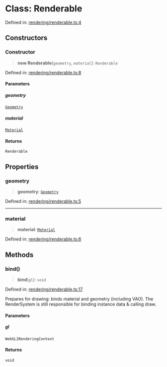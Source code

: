 # Class: Renderable

Defined in: [rendering/renderable.ts:4](https://github.com/Forge-Game-Engine/Forge/blob/6eae4e51dbdc502818b1c2f3a3ffce9e4a1fd125/src/rendering/renderable.ts#L4)

## Constructors

### Constructor

> **new Renderable**(`geometry`, `material`): `Renderable`

Defined in: [rendering/renderable.ts:8](https://github.com/Forge-Game-Engine/Forge/blob/6eae4e51dbdc502818b1c2f3a3ffce9e4a1fd125/src/rendering/renderable.ts#L8)

#### Parameters

##### geometry

[`Geometry`](Geometry.md)

##### material

[`Material`](Material.md)

#### Returns

`Renderable`

## Properties

### geometry

> **geometry**: [`Geometry`](Geometry.md)

Defined in: [rendering/renderable.ts:5](https://github.com/Forge-Game-Engine/Forge/blob/6eae4e51dbdc502818b1c2f3a3ffce9e4a1fd125/src/rendering/renderable.ts#L5)

***

### material

> **material**: [`Material`](Material.md)

Defined in: [rendering/renderable.ts:6](https://github.com/Forge-Game-Engine/Forge/blob/6eae4e51dbdc502818b1c2f3a3ffce9e4a1fd125/src/rendering/renderable.ts#L6)

## Methods

### bind()

> **bind**(`gl`): `void`

Defined in: [rendering/renderable.ts:17](https://github.com/Forge-Game-Engine/Forge/blob/6eae4e51dbdc502818b1c2f3a3ffce9e4a1fd125/src/rendering/renderable.ts#L17)

Prepares for drawing: binds material and geometry (including VAO).
The RenderSystem is still responsible for binding instance data & calling draw.

#### Parameters

##### gl

`WebGL2RenderingContext`

#### Returns

`void`
